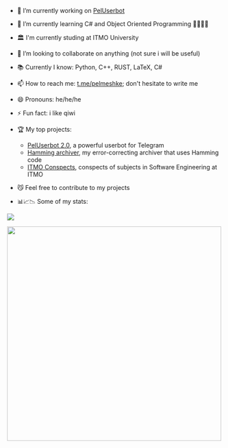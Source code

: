 - 🔭 I’m currently working on [PelUserbot](https://github.com/pelmesh619/PelUserbot-2.0)
- 🌱 I’m currently learning C# and Object Oriented Programming 🌯🌯🌯🌯
- 🏛️ I'm currently studing at ITMO University
- 👯 I’m looking to collaborate on anything (not sure i will be useful)
- 📚 Currently I know: Python, C++, RUST, LaTeX, C#
- 📫 How to reach me: [t.me/pelmeshke](https://t.me/pelmeshke); don't hesitate to write me
- 😄 Pronouns: he/he/he
- ⚡ Fun fact: i like qiwi

- 🏆 My top projects:

  * [PelUserbot 2.0](https://github.com/pelmesh619/PelUserbot-2.0), a powerful userbot for Telegram
  * [Hamming archiver](https://github.com/pelmesh619/my_archiver), my error-correcting archiver that uses Hamming code
  * [ITMO Conspects](https://github.com/pelmesh619/itmo_conspects), conspects of subjects in Software Engineering at ITMO

- 😼 Feel free to contribute to my projects

- 📊📈📉 Some of my stats:

<a href="https://wakatime.com"><img src="https://wakatime.com/share/@07cfd484-7ada-46d4-9b0a-1ca1a8a3fcf9/e7deb223-b0a5-4ccd-9c8f-05505a2883b9.png"/></a>

<a href="https://wakatime.com"><img src="https://wakatime.com/share/@07cfd484-7ada-46d4-9b0a-1ca1a8a3fcf9/bed695cd-aad6-410f-8e36-5bdb22c1e59b.png" width="500px"/></a>
